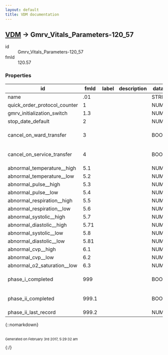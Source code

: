 ```yaml
---
layout: default
title: VDM documentation
---
```


## [VDM](TableOfContent.md) &#8594; Gmrv_Vitals_Parameters-120_57 

<dl>
<dt>id</dt><dd>Gmrv_Vitals_Parameters-120_57</dd>
<dt>fmId</dt><dd>120.57</dd>
</dl>

### Properties

| id | fmId | label | description | datatype | location | attributes | range | 
| --- | --- | --- | --- | --- | --- | --- | --- | 
| name | .01 |  |  | STRING |  |  |  | 
| quick_order_protocol_counter | 1 |  |  | NUMERIC |  |  |  | 
| gmrv_initialization_switch | 1.3 |  |  | NUMERIC |  |  |  | 
| stop_date_default | 2 |  |  | NUMERIC |  |  |  | 
| cancel_on_ward_transfer | 3 |  |  | BOOLEAN |  |  | {::nomarkdown}<dl></dl>{:/} | 
| cancel_on_service_transfer | 4 |  |  | BOOLEAN |  |  | {::nomarkdown}<dl></dl>{:/} | 
| abnormal_temperature__high | 5.1 |  |  | NUMERIC |  |  |  | 
| abnormal_temperature__low | 5.2 |  |  | NUMERIC |  |  |  | 
| abnormal_pulse__high | 5.3 |  |  | NUMERIC |  |  |  | 
| abnormal_pulse__low | 5.4 |  |  | NUMERIC |  |  |  | 
| abnormal_respiration__high | 5.5 |  |  | NUMERIC |  |  |  | 
| abnormal_respiration__low | 5.6 |  |  | NUMERIC |  |  |  | 
| abnormal_systolic__high | 5.7 |  |  | NUMERIC |  |  |  | 
| abnormal_diastolic__high | 5.71 |  |  | NUMERIC |  |  |  | 
| abnormal_systolic__low | 5.8 |  |  | NUMERIC |  |  |  | 
| abnormal_diastolic__low | 5.81 |  |  | NUMERIC |  |  |  | 
| abnormal_cvp__high | 6.1 |  |  | NUMERIC |  |  |  | 
| abnormal_cvp__low | 6.2 |  |  | NUMERIC |  |  |  | 
| abnormal_o2_saturation__low | 6.3 |  |  | NUMERIC |  |  |  | 
| phase_i_completed | 999 |  |  | BOOLEAN |  |  | {::nomarkdown}<dl></dl>{:/} | 
| phase_ii_completed | 999.1 |  |  | BOOLEAN |  |  | {::nomarkdown}<dl></dl>{:/} | 
| phase_ii_last_record | 999.2 |  |  | NUMERIC |  |  |  | 

{::nomarkdown} <br/><br/><p style="font-size: 11px">Generated on February 3rd 2017, 5:29:32 am</p>{:/}
